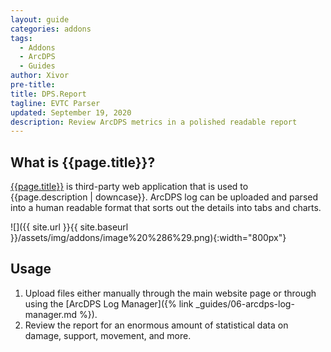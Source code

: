 ```yaml
---
layout: guide
categories: addons
tags:
  - Addons
  - ArcDPS
  - Guides
author: Xivor
pre-title:
title: DPS.Report
tagline: EVTC Parser
updated: September 19, 2020
description: Review ArcDPS metrics in a polished readable report
---
```


## What is {{page.title}}?

[{{page.title}}](https://dps.report) is third-party web application that is used to {{page.description | downcase}}.<!--more-->  ArcDPS log can be uploaded and parsed into a human readable format that sorts out the details into tabs and charts.

![]({{ site.url }}{{ site.baseurl }}/assets/img/addons/image%20%286%29.png){:width="800px"}

## Usage

1. Upload files either manually through the main website page or through using the [ArcDPS Log Manager]({% link _guides/06-arcdps-log-manager.md %}).
2. Review the report for an enormous amount of statistical data on damage, support, movement, and more.

